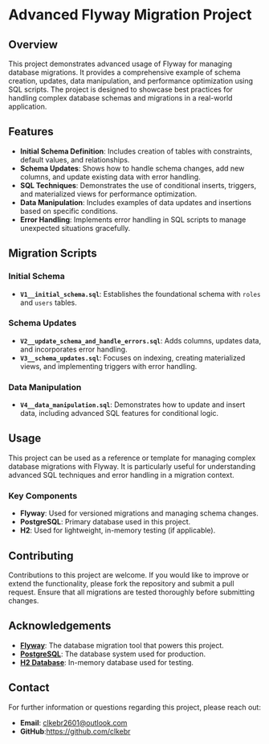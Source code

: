 # Advanced Flyway Migration Project

## Overview

This project demonstrates advanced usage of Flyway for managing database migrations. It provides a comprehensive example of schema creation, updates, data manipulation, and performance optimization using SQL scripts. The project is designed to showcase best practices for handling complex database schemas and migrations in a real-world application.

## Features

- **Initial Schema Definition**: Includes creation of tables with constraints, default values, and relationships.
- **Schema Updates**: Shows how to handle schema changes, add new columns, and update existing data with error handling.
- **SQL Techniques**: Demonstrates the use of conditional inserts, triggers, and materialized views for performance optimization.
- **Data Manipulation**: Includes examples of data updates and insertions based on specific conditions.
- **Error Handling**: Implements error handling in SQL scripts to manage unexpected situations gracefully.

## Migration Scripts

### Initial Schema

- **`V1__initial_schema.sql`**: Establishes the foundational schema with `roles` and `users` tables.

### Schema Updates

- **`V2__update_schema_and_handle_errors.sql`**: Adds columns, updates data, and incorporates error handling.
- **`V3__schema_updates.sql`**: Focuses on indexing, creating materialized views, and implementing triggers with error handling.

### Data Manipulation

- **`V4__data_manipulation.sql`**: Demonstrates how to update and insert data, including advanced SQL features for conditional logic.

## Usage

This project can be used as a reference or template for managing complex database migrations with Flyway. It is particularly useful for understanding advanced SQL techniques and error handling in a migration context.

### Key Components

- **Flyway**: Used for versioned migrations and managing schema changes.
- **PostgreSQL**: Primary database used in this project.
- **H2**: Used for lightweight, in-memory testing (if applicable).

## Contributing

Contributions to this project are welcome. If you would like to improve or extend the functionality, please fork the repository and submit a pull request. Ensure that all migrations are tested thoroughly before submitting changes.


## Acknowledgements

- **[Flyway](https://flywaydb.org/)**: The database migration tool that powers this project.
- **[PostgreSQL](https://www.postgresql.org/)**: The database system used for production.
- **[H2 Database](https://www.h2database.com/html/main.html)**: In-memory database used for testing.

## Contact

For further information or questions regarding this project, please reach out:

- **Email**: clkebr2601@outlook.com
- **GitHub**:https://github.com/clkebr
 
